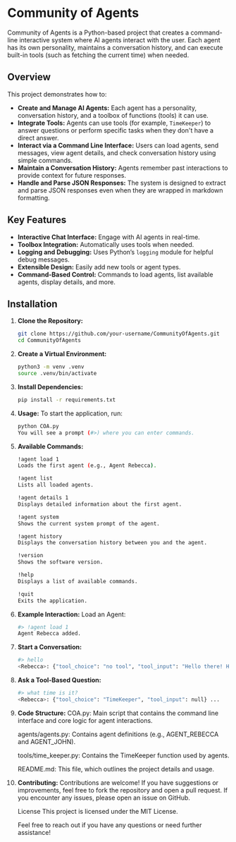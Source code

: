 # Community of Agents

Community of Agents is a Python-based project that creates a command-line interactive system where AI agents interact with the user. Each agent has its own personality, maintains a conversation history, and can execute built-in tools (such as fetching the current time) when needed.

## Overview

This project demonstrates how to:
- **Create and Manage AI Agents:** Each agent has a personality, conversation history, and a toolbox of functions (tools) it can use.
- **Integrate Tools:** Agents can use tools (for example, `TimeKeeper`) to answer questions or perform specific tasks when they don't have a direct answer.
- **Interact via a Command Line Interface:** Users can load agents, send messages, view agent details, and check conversation history using simple commands.
- **Maintain a Conversation History:** Agents remember past interactions to provide context for future responses.
- **Handle and Parse JSON Responses:** The system is designed to extract and parse JSON responses even when they are wrapped in markdown formatting.

## Key Features

- **Interactive Chat Interface:** Engage with AI agents in real-time.
- **Toolbox Integration:** Automatically uses tools when needed.
- **Logging and Debugging:** Uses Python’s `logging` module for helpful debug messages.
- **Extensible Design:** Easily add new tools or agent types.
- **Command-Based Control:** Commands to load agents, list available agents, display details, and more.

## Installation

1. **Clone the Repository:**

   ```bash
   git clone https://github.com/your-username/CommunityOfAgents.git
   cd CommunityOfAgents

2. **Create a Virtual Environment:**
    ```bash
    python3 -m venv .venv
    source .venv/bin/activate

3. **Install Dependencies:**
    ```bash
    pip install -r requirements.txt

4. **Usage:**
To start the application, run:
    ```bash
    python COA.py
    You will see a prompt (#>) where you can enter commands.

5. **Available Commands:**
    ```bash
    !agent load 1
    Loads the first agent (e.g., Agent Rebecca).

    !agent list
    Lists all loaded agents.

    !agent details 1
    Displays detailed information about the first agent.

    !agent system
    Shows the current system prompt of the agent.

    !agent history
    Displays the conversation history between you and the agent.

    !version
    Shows the software version.

    !help
    Displays a list of available commands.

    !quit
    Exits the application.

6. **Example Interaction:**
    Load an Agent:

    ```bash
    #> !agent load 1
    Agent Rebecca added.

7.  **Start a Conversation:**
    ```bash
    #> hello
    <Rebecca>: {"tool_choice": "no tool", "tool_input": "Hello there! How can I assist you today  "} ...
8. **Ask a Tool-Based Question:**
    ```bash
    #> what time is it?
    <Rebecca>: {"tool_choice": "TimeKeeper", "tool_input": null} ...

9. **Code Structure:**
    COA.py:
    Main script that contains the command line interface and core logic for agent interactions.

    agents/agents.py:
    Contains agent definitions (e.g., AGENT_REBECCA and AGENT_JOHN).

    tools/time_keeper.py:
    Contains the TimeKeeper function used by agents.

    README.md:
    This file, which outlines the project details and usage.

10. **Contributing:**
    Contributions are welcome! If you have suggestions or improvements, feel free to fork the repository and open a pull request. If you encounter any issues, please open an issue on GitHub.

    License
    This project is licensed under the MIT License.

    Feel free to reach out if you have any questions or need further assistance!

